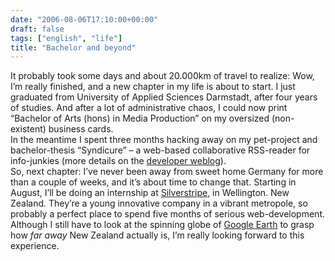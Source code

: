 ```yaml
---
date: "2006-08-06T17:10:00+00:00"
draft: false
tags: ["english", "life"]
title: "Bachelor and beyond"
---
```

It probably took some days and about 20.000km of travel to realize:
Wow, I’m really finished, and a new chapter in my life is about to
start. I just graduated from University of Applied Sciences
Darmstadt, after four years of studies. And after a lot of
administrative chaos, I could now print “Bachelor of Arts (hons) in
Media Production” on my oversized (non-existent) business cards.   
In the meantime I spent three months hacking away on my pet-project
and bachelor-thesis “Syndicure” – a web-based collaborative
RSS-reader for info-junkies (more details on the
[developer weblog](http://syndicure.com/blog/)).   
So, next chapter: I’ve never been away from sweet home Germany for
more than a couple of weeks, and it’s about time to change that.
Starting in August, I’ll be doing an internship at
[Silverstripe](http://www.silverstripe.co.nz), in Wellington. New
Zealand. They’re a young innovative company in a vibrant metropole,
so probably a perfect place to spend five months of serious
web-development. Although I still have to look at the spinning
globe of [Google Earth](http://www.google.com/earth) to grasp how
*far away* New Zealand actually is, I’m really looking forward to
this experience.



